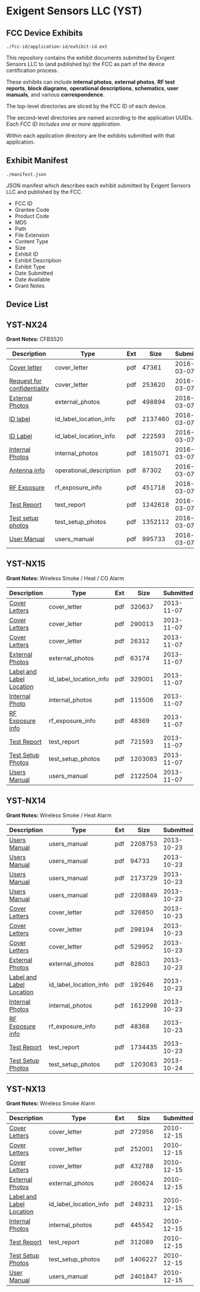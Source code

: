 # Exigent Sensors LLC (YST)
## FCC Device Exhibits

```
./fcc-id/application-id/exhibit-id.ext
```

This repository contains the exhibit documents submitted by Exigent Sensors LLC to (and published by) the FCC as part of the device certification process.

These exhibits can include **internal photos**, **external photos**, **RF test reports**, **block diagrams**, **operational descriptions**, **schematics**, **user manuals**, and various **correspondence**.

The top-level directories are sliced by the FCC ID of each device.

The second-level directories are named according to the application UUIDs. *Each FCC ID includes one or more application.*

Within each application directory are the exhibits submitted with that application. 

## Exhibit Manifest

```
./manifest.json
```

JSON manifest which describes each exhibit submitted by Exigent Sensors LLC and published by the FCC.

- FCC ID
- Grantee Code
- Product Code
- MD5
- Path
- File Extension
- Content Type
- Size
- Exhibit ID
- Exhibit Description
- Exhibit Type
- Date Submitted
- Date Available
- Grant Notes

## Device List
## YST-NX24
**Grant Notes:** CFBS520

| Description | Type | Ext | Size | Submitted | Available |
| ----------- | ---- | --- | ---- | --------- | --------- |
| [Cover letter](YST-NX24/c36068f702813dd33dcfd834e9aea3ba/2921414.pdf) | cover_letter | pdf | 47361 | 2016-03-07 | 2016-03-07 |
| [Request for confidentiality](YST-NX24/c36068f702813dd33dcfd834e9aea3ba/2921418.pdf) | cover_letter | pdf | 253620 | 2016-03-07 | 2016-03-07 |
| [External Photos](YST-NX24/c36068f702813dd33dcfd834e9aea3ba/2921416.pdf) | external_photos | pdf | 498894 | 2016-03-07 | 2016-03-07 |
| [ID label](YST-NX24/c36068f702813dd33dcfd834e9aea3ba/2921422.pdf) | id_label_location_info | pdf | 2137460 | 2016-03-07 | 2016-03-07 |
| [ID Label](YST-NX24/c36068f702813dd33dcfd834e9aea3ba/2921423.pdf) | id_label_location_info | pdf | 222593 | 2016-03-07 | 2016-03-07 |
| [Internal Photos](YST-NX24/c36068f702813dd33dcfd834e9aea3ba/2921421.pdf) | internal_photos | pdf | 1815071 | 2016-03-07 | 2016-03-07 |
| [Antenna info](YST-NX24/c36068f702813dd33dcfd834e9aea3ba/2921411.pdf) | operational_description | pdf | 87302 | 2016-03-07 | 2016-03-07 |
| [RF Exposure](YST-NX24/c36068f702813dd33dcfd834e9aea3ba/2921425.pdf) | rf_exposure_info | pdf | 451718 | 2016-03-07 | 2016-03-07 |
| [Test Report](YST-NX24/c36068f702813dd33dcfd834e9aea3ba/2921427.pdf) | test_report | pdf | 1242618 | 2016-03-07 | 2016-03-07 |
| [Test setup photos](YST-NX24/c36068f702813dd33dcfd834e9aea3ba/2921428.pdf) | test_setup_photos | pdf | 1352112 | 2016-03-07 | 2016-03-07 |
| [User Manual](YST-NX24/c36068f702813dd33dcfd834e9aea3ba/2921429.pdf) | users_manual | pdf | 995733 | 2016-03-07 | 2016-03-07 |
## YST-NX15
**Grant Notes:** Wireless Smoke / Heat / CO Alarm

| Description | Type | Ext | Size | Submitted | Available |
| ----------- | ---- | --- | ---- | --------- | --------- |
| [Cover Letters](YST-NX15/b84b2db64256cbd3e5bdecd9e58db6f1/2113249.pdf) | cover_letter | pdf | 320637 | 2013-11-07 | 2013-11-07 |
| [Cover Letters](YST-NX15/b84b2db64256cbd3e5bdecd9e58db6f1/2113250.pdf) | cover_letter | pdf | 290013 | 2013-11-07 | 2013-11-07 |
| [Cover Letters](YST-NX15/b84b2db64256cbd3e5bdecd9e58db6f1/2113251.pdf) | cover_letter | pdf | 26312 | 2013-11-07 | 2013-11-07 |
| [External Photos](YST-NX15/b84b2db64256cbd3e5bdecd9e58db6f1/2113252.pdf) | external_photos | pdf | 63174 | 2013-11-07 | 2013-11-07 |
| [Label and Label Location](YST-NX15/b84b2db64256cbd3e5bdecd9e58db6f1/2113253.pdf) | id_label_location_info | pdf | 329001 | 2013-11-07 | 2013-11-07 |
| [Internal Photo](YST-NX15/b84b2db64256cbd3e5bdecd9e58db6f1/2113254.pdf) | internal_photos | pdf | 115506 | 2013-11-07 | 2013-11-07 |
| [RF Exposure info](YST-NX15/b84b2db64256cbd3e5bdecd9e58db6f1/2113259.pdf) | rf_exposure_info | pdf | 48369 | 2013-11-07 | 2013-11-07 |
| [Test Report](YST-NX15/b84b2db64256cbd3e5bdecd9e58db6f1/2113261.pdf) | test_report | pdf | 721593 | 2013-11-07 | 2013-11-07 |
| [Test Setup Photos](YST-NX15/b84b2db64256cbd3e5bdecd9e58db6f1/2100840.pdf) | test_setup_photos | pdf | 1203083 | 2013-11-07 | 2013-11-07 |
| [Users Manual](YST-NX15/b84b2db64256cbd3e5bdecd9e58db6f1/2113263.pdf) | users_manual | pdf | 2122504 | 2013-11-07 | 2013-11-07 |
## YST-NX14
**Grant Notes:** Wireless Smoke / Heat Alarm

| Description | Type | Ext | Size | Submitted | Available |
| ----------- | ---- | --- | ---- | --------- | --------- |
| [Users Manual](YST-NX14/7cda56eefcae2e46b1ee77741055025b/2099890.pdf) | users_manual | pdf | 2208753 | 2013-10-23 | 2013-11-01 |
| [Users Manual](YST-NX14/7cda56eefcae2e46b1ee77741055025b/2099891.pdf) | users_manual | pdf | 94733 | 2013-10-23 | 2013-11-01 |
| [Users Manual](YST-NX14/7cda56eefcae2e46b1ee77741055025b/2099888.pdf) | users_manual | pdf | 2173729 | 2013-10-23 | 2013-11-01 |
| [Users Manual](YST-NX14/7cda56eefcae2e46b1ee77741055025b/2099889.pdf) | users_manual | pdf | 2208849 | 2013-10-23 | 2013-11-01 |
| [Cover Letters](YST-NX14/7cda56eefcae2e46b1ee77741055025b/2099874.pdf) | cover_letter | pdf | 326850 | 2013-10-23 | 2013-11-01 |
| [Cover Letters](YST-NX14/7cda56eefcae2e46b1ee77741055025b/2099875.pdf) | cover_letter | pdf | 298194 | 2013-10-23 | 2013-11-01 |
| [Cover Letters](YST-NX14/7cda56eefcae2e46b1ee77741055025b/2099876.pdf) | cover_letter | pdf | 529952 | 2013-10-23 | 2013-11-01 |
| [External Photos](YST-NX14/7cda56eefcae2e46b1ee77741055025b/2099877.pdf) | external_photos | pdf | 82803 | 2013-10-23 | 2013-11-01 |
| [Label and Label Location](YST-NX14/7cda56eefcae2e46b1ee77741055025b/2099878.pdf) | id_label_location_info | pdf | 192646 | 2013-10-23 | 2013-11-01 |
| [Internal Photos](YST-NX14/7cda56eefcae2e46b1ee77741055025b/2099879.pdf) | internal_photos | pdf | 1612998 | 2013-10-23 | 2013-11-01 |
| [RF Exposure info](YST-NX14/7cda56eefcae2e46b1ee77741055025b/2099885.pdf) | rf_exposure_info | pdf | 48368 | 2013-10-23 | 2013-11-01 |
| [Test Report](YST-NX14/7cda56eefcae2e46b1ee77741055025b/2099886.pdf) | test_report | pdf | 1734435 | 2013-10-23 | 2013-11-01 |
| [Test Setup Photos](YST-NX14/7cda56eefcae2e46b1ee77741055025b/2100840.pdf) | test_setup_photos | pdf | 1203083 | 2013-10-24 | 2013-11-01 |
## YST-NX13
**Grant Notes:** Wireless Smoke Alarm

| Description | Type | Ext | Size | Submitted | Available |
| ----------- | ---- | --- | ---- | --------- | --------- |
| [Cover Letters](YST-NX13/201d3b910294cabc2e0ac19031f62824/1390892.pdf) | cover_letter | pdf | 272956 | 2010-12-15 | 2010-12-16 |
| [Cover Letters](YST-NX13/201d3b910294cabc2e0ac19031f62824/1390893.pdf) | cover_letter | pdf | 252001 | 2010-12-15 | 2010-12-16 |
| [Cover Letters](YST-NX13/201d3b910294cabc2e0ac19031f62824/1390894.pdf) | cover_letter | pdf | 432788 | 2010-12-15 | 2010-12-16 |
| [External Photos](YST-NX13/201d3b910294cabc2e0ac19031f62824/1390895.pdf) | external_photos | pdf | 260624 | 2010-12-15 | 2010-12-16 |
| [Label and Label Location](YST-NX13/201d3b910294cabc2e0ac19031f62824/1390896.pdf) | id_label_location_info | pdf | 249231 | 2010-12-15 | 2010-12-16 |
| [Internal Photos](YST-NX13/201d3b910294cabc2e0ac19031f62824/1390897.pdf) | internal_photos | pdf | 445542 | 2010-12-15 | 2010-12-16 |
| [Test Report](YST-NX13/201d3b910294cabc2e0ac19031f62824/1390902.pdf) | test_report | pdf | 312089 | 2010-12-15 | 2010-12-16 |
| [Test Setup Photos](YST-NX13/201d3b910294cabc2e0ac19031f62824/1390903.pdf) | test_setup_photos | pdf | 1406227 | 2010-12-15 | 2010-12-16 |
| [User Manual](YST-NX13/201d3b910294cabc2e0ac19031f62824/1390904.pdf) | users_manual | pdf | 2401847 | 2010-12-15 | 2010-12-16 |
